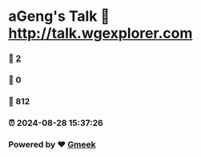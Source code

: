 # aGeng's Talk :link: http://talk.wgexplorer.com 
### :page_facing_up: [2](http://talk.wgexplorer.com/tag.html) 
### :speech_balloon: 0 
### :hibiscus: 812 
### :alarm_clock: 2024-08-28 15:37:26 
### Powered by :heart: [Gmeek](https://github.com/Meekdai/Gmeek)
